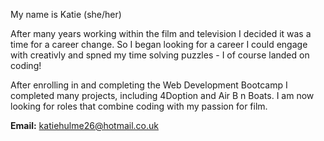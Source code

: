 
My name is Katie (she/her)

After many years working within the film and television I decided it was a time for a career change. So I began looking for a career I could engage with creativly and spned my time solving puzzles - I of course landed on coding! 

After enrolling in and completing the Web Development Bootcamp I completed many projects, including 4Doption and Air B n Boats. I am now looking for roles that combine coding with my passion for film.

__Email:__ katiehulme26@hotmail.co.uk


<!--
**Katie-Kat94/Katie-Kat94** is a ✨ _special_ ✨ repository because its `README.md` (this file) appears on your GitHub profile.



Here are some ideas to get you started:

- 🔭 I’m currently working on ...
- 🌱 I’m currently learning ...
- 👯 I’m looking to collaborate on ...
- 🤔 I’m looking for help with ...
- 💬 Ask me about ...
- 📫 How to reach me: 
- 😄 Pronouns: she/her
- ⚡ Fun fact: ...
-->
